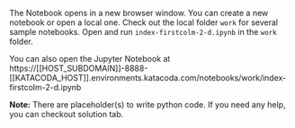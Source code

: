 The Notebook opens in a new browser window. You can create a new notebook or open a local one. Check out the local folder `work` for several sample notebooks. Open and run `index-firstcolm-2-d.ipynb` in the `work` folder.

You can also open the Jupyter Notebook at https://[[HOST_SUBDOMAIN]]-8888-[[KATACODA_HOST]].environments.katacoda.com/notebooks/work/index-firstcolm-2-d.ipynb

**Note:**
There are placeholder(s) to write python code. If you need any help, you can checkout solution tab.